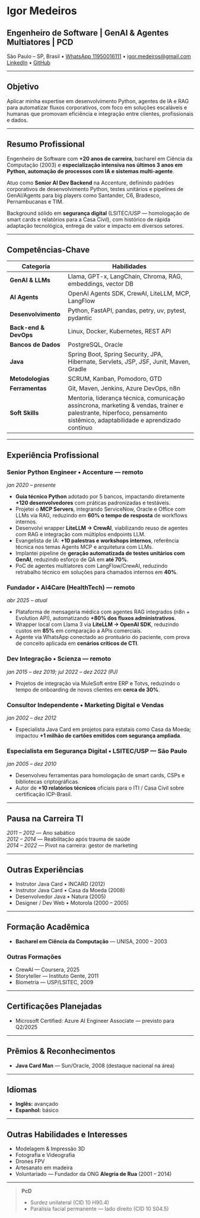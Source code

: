 # Igor Medeiros
## **Engenheiro de Software | GenAI & Agentes Multiatores | PCD**

São Paulo – SP, Brasil • [WhatsApp 11950016111](https://wa.me/5511950016111) • igor.medeiros@gmail.com  
[LinkedIn](https://linkedin.com/in/igormedeiros) • [GitHub](https://github.com/igormedeiros)

---

## Objetivo  
Aplicar minha expertise em desenvolvimento Python, agentes de IA e RAG para automatizar fluxos corporativos, com foco em soluções escaláveis e humanas que promovam eficiência e integração entre clientes, profissionais e dados.

---

## Resumo Profissional  
Engenheiro de Software com **+20 anos de carreira**, bacharel em Ciência da Computação (2003) e **especialização intensiva nos últimos 3 anos em Python, automação de processos com IA e sistemas multi-agente**.

Atuo como **Senior AI Dev Backend** na Accenture, definindo padrões corporativos de desenvolvimento Python, testes unitários e pipelines de GenAI/Agents para big players como Santander, C6, Bradesco, Pernambucanas e TIM.

Background sólido em **segurança digital** (LSITEC/USP — homologação de smart cards e relatórios para a Casa Civil), com histórico de rápida adaptação tecnológica, entrega de valor e impacto em diversos setores.

---

## Competências-Chave
| Categoria           | Habilidades |
|---------------------|-------------|
| **GenAI & LLMs**    | Llama, GPT-x, LangChain, Chroma, RAG, embeddings, vector DB |
| **AI Agents**       | OpenAI Agents SDK, CrewAI, LiteLLM, MCP, LangFlow |
| **Desenvolvimento** | Python, FastAPI, pandas, petry, uv, pytest, pydantic |
| **Back-end & DevOps** | Linux, Docker, Kubernetes, REST API |
| **Bancos de Dados** | PostgreSQL, Oracle |
| **Java**            | Spring Boot, Spring Security, JPA, Hibernate, Servlets, JSP, JSF, Junit, Maven, Gradle |
| **Metodologias**    | SCRUM, Kanban, Pomodoro, GTD |
| **Ferramentas**     | Git, Maven, Jenkins, Azure DevOps, n8n |
| **Soft Skills**     | Mentoria, liderança técnica, comunicação assíncrona, marketing & vendas, trainer e palestrante, hiperfoco, pensamento sistêmico, adaptabilidade e aprendizado contínuo |

---

## Experiência Profissional

### Senior Python Engineer • Accenture — remoto  
*jan 2020 – presente*
- **Guia técnico Python** adotado por 5 bancos, impactando diretamente **+120 desenvolvedores** com práticas padronizadas e testáveis.
- Projetei o **MCP Servers**, integrando ServiceNow, Oracle e Office com LLMs via RAG, reduzindo em **60% o tempo de resposta** de workflows internos.
- Desenvolvi wrapper **LiteLLM → CrewAI**, viabilizando reuso de agentes com RAG e integração com múltiplos endpoints LLM.
- Evangelista de IA: **+10 palestras e workshops internos**, referência técnica nos temas Agents MCP e arquitetura com LLMs.
- Implantei pipeline de **geração automatizada de testes unitários com GenAI**, reduzindo esforço de QA em **até 70%**.
- PoC de agentes multiatores com LangFlow/CrewAI, reduzindo retrabalho técnico em soluções para chamados internos em **40%**.

### Fundador • AI4Care (HealthTech) — remoto  
*abr 2025 – atual*
- Plataforma de mensageria médica com agentes RAG integrados (n8n + Evolution API), automatizando **+80% dos fluxos administrativos**.
- Wrapper local com Llama 3 via **LiteLLM → OpenAI SDK**, reduzindo custos em **85%** em comparação a APIs comerciais.
- Agente via WhatsApp conectado ao prontuário do paciente, com prova de conceito aplicada em **cenários críticos de CTI**.

### Dev Integração • Scienza — remoto  
*jan 2015 – dez 2019; jul 2022 – dez 2022 (PJ)*
- Projetos de integração via MuleSoft entre ERP e Totvs, reduzindo o tempo de onboarding de novos clientes em **cerca de 30%**.

### Consultor Independente • Marketing Digital e Vendas  
*jan 2002 – dez 2012*
- Especialista Java Card em projetos para estatais como Casa da Moeda; impactou **+1 milhão de cartões emitidos com segurança ampliada**.

### Especialista em Segurança Digital • LSITEC/USP — São Paulo  
*jan 2005 – dez 2010*
- Desenvolveu ferramentas para homologação de smart cards, CSPs e bibliotecas criptográficas.
- Autor de **+10 relatórios técnicos** oficiais para o ITI / Casa Civil sobre certificação ICP-Brasil.

---

## Pausa na Carreira TI  
*2011 – 2012* — Ano sabático  
*2012 – 2014* — Reabilitação após trauma de saúde  
*2014 – 2022* — Pivot na carreira: gestor de marketing

---

## Outras Experiências
- Instrutor Java Card • INCARD (2012)  
- Instrutor Java Card • Casa da Moeda (2008)  
- Desenvolvedor Java • Natura (2005)  
- Designer / Dev Web • Motorola (2000 – 2005)

---

## Formação Acadêmica
- **Bacharel em Ciência da Computação** — UNISA, 2000 – 2003

### Outras Formações
- CrewAI — Coursera, 2025  
- Storyteller — Instituto Gente, 2011  
- Biometria — USP/LSITEC, 2009  

---

## Certificações Planejadas
- Microsoft Certified: Azure AI Engineer Associate — previsto para Q2/2025

---

## Prêmios & Reconhecimentos
- **Java Card Man** — Sun/Oracle, 2008 (destaque nacional na área)

---

## Idiomas
- **Inglês:** avançado  
- **Espanhol:** básico  

---

## Outras Habilidades e Interesses
- Modelagem & Impressão 3D  
- Fotografia e Videografia  
- Drones FPV  
- Artesanato em madeira  
- Voluntariado — Fundador da ONG **Alegria de Rua** (2001 – 2014)

---

> **PcD**  
> - Surdez unilateral (CID 10 H90.4)  
> - Paralisia facial permanente — lado direito (CID 10 S04.5)
